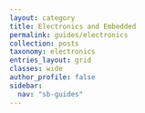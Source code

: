 ```yaml
---
layout: category
title: Electronics and Embedded
permalink: guides/electronics
collection: posts
taxonomy: electronics
entries_layout: grid
classes: wide
author_profile: false
sidebar:
  nav: "sb-guides"
---
```


